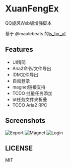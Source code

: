 XuanFengEx
==========

QQ旋风Web版增强脚本


基于 @maplebeats 的[js_for_xf](https://github.com/maplebeats/js_for_xf)


Features
--------

- UI精简
- Aria2命令/文件导出
- IDM文件导出
- 自动登录
- magnet链接支持
- TODO 批量任务添加
- bt任务文件夹折叠
- TODO Aria2 RPC


Screenshots
-----------

![Export](https://raw.github.com/rhyzx/xuanfeng-userscript/master/screenshot/export.png)
![Magnet](https://raw.github.com/rhyzx/xuanfeng-userscript/master/screenshot/magnet.png)
![Login](https://raw.github.com/rhyzx/xuanfeng-userscript/master/screenshot/login.png)



LICENSE
-------

MIT
